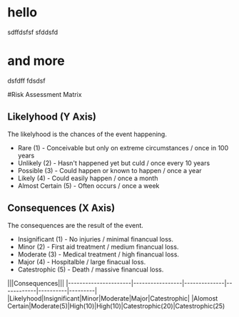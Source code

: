 # hello 
sdffdsfsf
sfddsfd

# and more
dsfdff
fdsdsf


#Risk Assessment Matrix
## Likelyhood (Y Axis)
The likelyhood is  the chances of the event happening.
+ Rare (1) - Conceivable but only on extreme circumstances / once in 100 years
+ Unlikely (2) - Hasn't happened yet but culd / once every 10 years
+ Possible (3) - Could happen or known to happen / once a year
+ Likely (4) - Could easily happen / once a month
+ Almost Certain (5) - Often occurs / once a week
## Consequences (X Axis)
The consequences are the result of the event.
+ Insignificant (1) - No injuries / minimal financual loss.
+ Minor (2) - First aid treatment / medium financual loss.
+ Moderate (3) - Medical treatment / high financual loss.
+ Major (4) - Hospitalble / large finacual loss.
+ Catestrophic (5) - Death / massive financual loss.

|||Consequences|||
|----------------------|-----------------|--------------|------------|----------|---------|
|Likelyhood|Insignificant|Minor|Moderate|Major|Catestrophic|
|Alomost Certain|Moderate(5)|High(10)|High(10)|Catestrophic(20)|Catestrophic(25)

